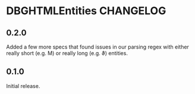 # DBGHTMLEntities CHANGELOG

## 0.2.0

Added a few more specs that found issues in our parsing regex with either really short (e.g. &Mu;) or really long (e.g. &thetasym;) entities.

## 0.1.0

Initial release.
